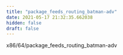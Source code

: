 ```yaml
---
title: "package_feeds_routing_batman-adv"
date: 2021-05-17 21:32:35.662038
hidden: false
draft: false
---
```


x86/64/package_feeds_routing_batman-adv

